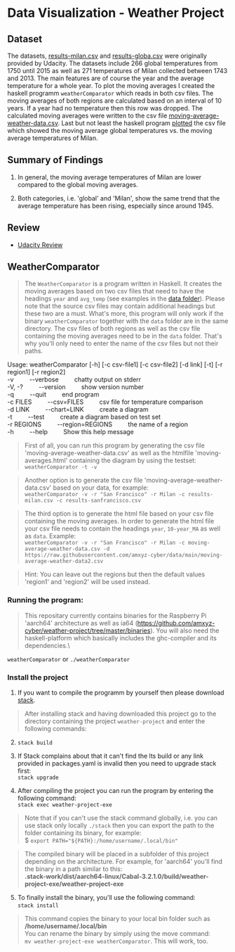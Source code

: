 # Data Visualization - Weather Project


## Dataset
The datasets, [results-milan.csv](https://github.com/amxyz-cyber/weather-project/blob/master/data/results-milan.csv) 
and [results-globa.csv](https://github.com/amxyz-cyber/weather-project/blob/master/data/results-global.csv) 
were originally provided by Udacity. The datasets include 266 global 
temperatures from 1750 until 2015 as well as 271 temperatures of Milan 
collected between 1743 and 2013. The main features are of course the 
year and the average temperature for a whole year. To plot the moving 
averages I created the haskell programm `weatherComparator` which reads 
in both csv files. The moving averages of both regions are calculated 
based on an interval of 10 years. If a year had no temperature then this
row was dropped. The calculated moving averages were written to the csv
file [moving-average-weather-data.csv](https://github.com/amxyz-cyber/weather-project/blob/master/data/moving-average-weather-data.csv).
Last but not least the haskell program [plotted](https://github.com/amxyz-cyber/weather-project/blob/master/submission/chart3.png) 
the csv file which showed the moving average global temperatures vs. 
the moving average temperatures of Milan.


## Summary of Findings
1. In general, the moving average temperatures of Milan are lower 
compared to the global moving averages.

2. Both categories, i.e. 'global' and 'Milan', show the same trend that the 
average temperature has been rising, especially since around 1945.

## Review
* [Udacity Review ](https://github.com/amxyz-cyber/weather-project/blob/master/submission/review-project01.pdf)  

## WeatherComparator
> The `WeatherComparator` is a program written in Haskell. It creates 
the moving averages based on two csv files that need to have the 
headings `year` and `avg_temp` (see examples in the [data folder](https://github.com/amxyz-cyber/weather-project/tree/master/data)).
Please note that the source csv files may contain additional headings but
these two are a must. What's more, this program will only work if the
binary `weatherComparator` together with the `data` folder are in the 
same directory. The csv files of both regions as well as the csv file
containing the moving averages need to be in the `data` folder. That's
why you'll only need to enter the name of the csv files but not their
paths.


Usage: weatherComparator [-h] [-c csv-file1] [-c csv-file2] [-d link] [-t] [-r region1] [-r region2]\
  -v          &emsp;&emsp; --verbose 		&emsp;&emsp;  chatty output on stderr\
  -V, -?      &emsp;&emsp; --version 		&emsp;&emsp;        show version number\
  -q          &emsp;&emsp; --quit    		&emsp;&emsp;        end program\
  -c FILES    &emsp;&emsp; --csv=FILES 		&emsp;&emsp;      csv file for temperature comparison\
  -d LINK     &emsp;&emsp; --chart=LINK  	&emsp;&emsp;    create a diagram\
  -t          &emsp;&emsp; --test            &emsp;&emsp; create a diagram based on test set\
  -r REGIONS  &emsp;&emsp; --region=REGIONS  &emsp;&emsp; the name of a region\
  -h          &emsp;&emsp; --help            &emsp;&emsp; Show this help message

> First of all, you can run this program by generating the csv file
'moving-average-weather-data.csv' as well as the htmlfile 
'moving-averages.html' containing the diagram by using the testset:\
`weatherComparator -t -v`

> Another option is to generate the csv file 
'moving-average-weather-data.csv' based on your data, for example:\
`weatherComparator -v -r "San Francisco" -r Milan -c results-milan.csv -c results-sanfrancisco.csv`

> The third option is to generate the html file based on your csv file 
containing the moving averages. In order to generate the html file your
csv file needs to contain the headings `year`, `10-year_MA` as well as
 `data`. Example:\
`weatherComparator -v -r "San Francisco" -r Milan -c moving-average-weather-data.csv -d https://raw.githubusercontent.com/amxyz-cyber/data/main/moving-average-weather-data2.csv`

> Hint: You can leave out the regions but then the default values 'region1'
and 'region2' will be used instead.

### Running the program:
> This repositary currently contains binaries for the Raspberry Pi 
'aarch64' architecture as well as ia64 (https://github.com/amxyz-cyber/weather-project/tree/master/binaries).
You will also need the haskell-platform which basically includes the
ghc-compiler and its dependencies.\

`weatherComparator` or `./weatherComparator`

### Install the project
1. If you want to compile the programm by yourself then please download
[stack](https://docs.haskellstack.org/en/v1.9.3/install_and_upgrade/).
> After installing stack and having downloaded this project go to the
directory containing the project `weather-project` and enter the 
following commands:

2. `stack build`

3. If Stack complains about that it can't find the lts build or any link
provided in packages.yaml is invalid then you need to upgrade stack first:\
`stack upgrade`

4. After compiling the project you can run the program by entering the
following command:\
`stack exec weather-project-exe`

> Note that if you can't use the stack command globally, i.e. you can
use stack only locally `./stack` then you can export the path
to the folder containing its binary, for example:\
$ `export PATH="${PATH}:/home/username/.local/bin"`

> The compiled binary will be placed in a subfolder of this project 
depending on the architecture. For example, for 'aarch64' you'll find the
binary in a path similar to this:\
**.stack-work/dist/aarch64-linux/Cabal-3.2.1.0/build/weather-project-exe/weather-project-exe**

5. To finally install the binary, you'll use the following command:\
`stack install` 
> This command copies the binary to your local bin folder such as\
**/home/username/.local/bin**\
You can rename the binary by simply using the move command:\
`mv weather-project-exe weatherComparator`. 
> This will work, too.





  
